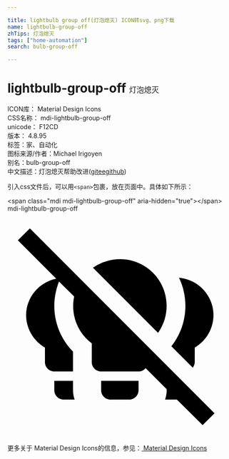 ```yaml
---

title: lightbulb group off(灯泡熄灭) ICON转svg、png下载
name: lightbulb-group-off
zhTips: 灯泡熄灭
tags: ["home-automation"]
search: bulb-group-off

---
```


# lightbulb-group-off  <small style="font-size: 60%;font-weight: 100">灯泡熄灭</small>


<div class="detail-page">
<p>
<span>
ICON库：
<span class="badge-secondary badge">Material Design Icons</span> 
</span>
<br/>
<span>
CSS名称：
<span class="badge-secondary badge">mdi-lightbulb-group-off</span> 
</span>
<br/>
<span>
unicode：
<span class="badge-secondary badge">F12CD</span> 
<copy-btn content='F12CD' btn-title=""></copy-btn>
<copy-btn :content='String.fromCodePoint(parseInt("F12CD", 16))' btn-title="复制U"></copy-btn>
</span>
<br/>
<span>
版本：
<span class="badge-secondary badge">4.8.95</span> 
</span><br/><span>标签：<span class="badge-light badge"><router-link to="/tags/home-automation.html">家、自动化</router-link></span></span>
<br/>
<span>图标来源/作者：<span class="badge-light badge">Michael Irigoyen</span></span> 
<br/>
<span>别名：<span class="badge-light badge">bulb-group-off</span></span><br/><span class="zh-detail">中文描述：<span class="badge-primary badge">灯泡熄灭</span><span class="help-link"><span>帮助改进</span>(<a href="https://gitee.com/liuwave/icon-helper/edit/master/json/material/lightbulb-group-off.json" target="_blank" rel="noopener noreferrer">gitee</a><a href="https://github.com/liuwave/icon-helper/edit/master/json/material/lightbulb-group-off.json" target="_blank" rel="noopener noreferrer">github</a></span>)</span><br/>
</p>
</div>
<div class="alert alert-dark">
  <i class="mdi mdi-lightbulb-group-off mdi-48px"></i>
  <i class="mdi mdi-lightbulb-group-off mdi-36px"></i>
  <i class="mdi mdi-lightbulb-group-off mdi-24px"></i>
  <i class="mdi mdi-lightbulb-group-off mdi-18px"></i>
</div>
<div>
  <p>引入css文件后，可以用<code>&lt;span&gt;</code>包裹，放在页面中。具体如下所示：    
  </p>
  <div class="alert alert-primary" style="font-size: 14px">
    &lt;span class="mdi mdi-lightbulb-group-off" aria-hidden="true"&gt;&lt;/span&gt;
    <copy-btn content='<span class="mdi mdi-lightbulb-group-off" aria-hidden="true"></span>'></copy-btn>
  </div>
  <div class="alert alert-secondary">
    <i class="mdi mdi-lightbulb-group-off"
    style="font-size: 24px"
    aria-hidden="true"></i> mdi-lightbulb-group-off
    <copy-btn content="mdi-lightbulb-group-off" btn-title="复制图标名称"></copy-btn>
  </div>
</div>
<div id="svg" class="svg-wrap">
<svg xmlns="http://www.w3.org/2000/svg" viewBox="0 0 24 24"><path d="M20.84 22.73L18.09 20C18.06 20 18.03 20 18 20H16.83C16.94 19.68 17 19.34 17 19V18.89L14.75 16.64C14.57 16.86 14.31 17 14 17H10C9.45 17 9 16.55 9 16V14C7.4 12.8 6.74 10.84 7.12 9L5.5 7.4C5.18 8.23 5 9.11 5 10C5 11.83 5.72 13.58 7 14.88V17H5C4.45 17 4 16.55 4 16V14.45C2.86 13.79 2.12 12.62 2 11.31C1.85 9.27 3.25 7.5 5.2 7.09L1.11 3L2.39 1.73L22.11 21.46L20.84 22.73M15 6C13.22 4.67 10.86 4.72 9.13 5.93L16.08 12.88C17.63 10.67 17.17 7.63 15 6M19.79 16.59C19.91 16.42 20 16.22 20 16V14.45C21.91 13.34 22.57 10.9 21.46 9C20.8 7.85 19.63 7.11 18.32 7C18.77 7.94 19 8.96 19 10C19 11.57 18.47 13.09 17.5 14.31L19.79 16.59M10 19C10 19.55 10.45 20 11 20H13C13.55 20 14 19.55 14 19V18H10V19M7 18H5V19C5 19.55 5.45 20 6 20H7.17C7.06 19.68 7 19.34 7 19V18Z" /></svg>
</div>
<detail full-name='mdi-lightbulb-group-off'></detail>
    
<div><p>更多关于 Material Design Icons的信息，参见：<a target="_blank" href="https://iconhelper.cn/material.html"> Material Design Icons</a>
</p></div>
